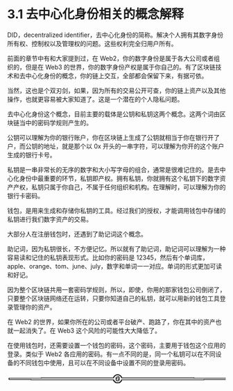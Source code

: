 # 3.1 去中心化身份相关的概念解释

DID，decentralized identifier，去中心化身份的简称。解决个人拥有其数字身份所有权、控制权以及管理权的问题。这些权利完全归用户所有。

前面的章节中有和大家提到过，在 Web2，你的数字身份是属于各大公司或者组织的，但是在 Web3 的世界，你的数字身份产权是属于你自己的。有了区块链技术和去中心化身份的概念，你的链上交互，全部都会保留下来，有据可依。

当然，这也是个双刃剑，如果，因为所有的交易公开可查，你的链上资产以及其他操作，也就更容易被大家知道了。这是一个潜在的个人隐私问题。

去中心化身份这个概念，目前主要的载体是公钥和私钥这两个概念。这两个词由区块链当中的密码学规则产生的。

公钥可以理解为你的银行账户，你在区块链上生成了公钥就相当于你在银行开了户，而公钥的地址，就是那个以 0x 开头的一串字符，可以理解为你开的这个账户生成的银行卡号。

私钥是一串非常长的无序的数字和大小写字母的组合，通常是很难记住的。是去中心化身份中最重要的环节，私钥即产权。拥有私钥，你就拥有这个私钥下的数字资产产权，私钥只属于你自己，不属于任何组织和机构。在理解时，可以理解为你的银行卡密码。

钱包，是用来生成和存储你私钥的工具。经过我们的授权，才能调用钱包中存储的私钥进行我们数字资产的交易。

大部分人在注册钱包时，还遇到了助记词这个概念。

助记词，因为私钥很长，不方便记忆。所以就有了助记词，助记词可以理解为一种容易读和记住的私钥表现形式。比如你的密码是 12345，然后有个单词库，apple、orange、tom、june、july，数字和单词一一对应。单词的形式更加可读和好记。

因为整个区块链共用一套密码学规则，所以，即使，你用的那家钱包公司倒闭了，只要整个区块链网络还在运转，只要你知道自己的私钥，就可以用新的钱包工具登录管理你的资产。

在 Web2 的世界，如果你所在的公司或者平台破产、跑路了，你在其中的资产也就一起消失了。在 Web3 这个风险的可能性大大降低了。

在使用钱包时，还需要设置一个钱包的密码，这个密码，主要用于钱包这个应用的登录。类似于 Web2 各应用的密码。有一点不同的是，同一个私钥可以在不同设备的不同钱包中使用，且可以在不同设备中设置不同的登录用密码。

![](img/d2c5514a55bab876d48116f023b6bdd6.png)